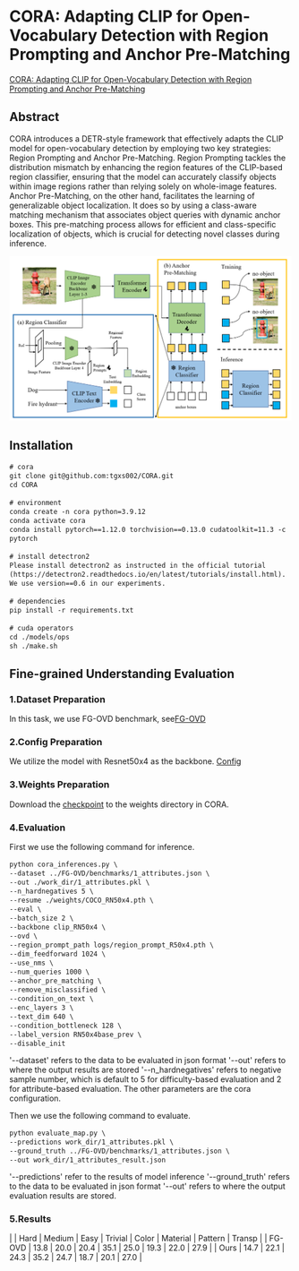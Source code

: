 # CORA: Adapting CLIP for Open-Vocabulary Detection with Region Prompting and Anchor Pre-Matching

[CORA: Adapting CLIP for Open-Vocabulary Detection with Region Prompting and Anchor Pre-Matching](https://arxiv.org/abs/2303.13076)

## Abstract

CORA introduces a DETR-style framework that effectively adapts the CLIP model for open-vocabulary detection by employing two key strategies: Region Prompting and Anchor Pre-Matching.   Region Prompting tackles the distribution mismatch by enhancing the region features of the CLIP-based region classifier, ensuring that the model can accurately classify objects within image regions rather than relying solely on whole-image features.   Anchor Pre-Matching, on the other hand, facilitates the learning of generalizable object localization.  It does so by using a class-aware matching mechanism that associates object queries with dynamic anchor boxes.  This pre-matching process allows for efficient and class-specific localization of objects, which is crucial for detecting novel classes during inference.

![cora-overview](https://github.com/better-chao/perceptual_abilities_evaluation/blob/main/images/cora-overview.png)

## Installation

```
# cora
git clone git@github.com:tgxs002/CORA.git
cd CORA

# environment
conda create -n cora python=3.9.12
conda activate cora
conda install pytorch==1.12.0 torchvision==0.13.0 cudatoolkit=11.3 -c pytorch

# install detectron2
Please install detectron2 as instructed in the official tutorial (https://detectron2.readthedocs.io/en/latest/tutorials/install.html). We use version==0.6 in our experiments.

# dependencies
pip install -r requirements.txt

# cuda operators
cd ./models/ops
sh ./make.sh
```

## Fine-grained Understanding Evaluation

### 1.Dataset Preparation

In this task, we use FG-OVD benchmark, see[FG-OVD](https://github.com/better-chao/perceptual_abilities_evaluation/blob/main/datasets/FG-OVD/README.md)

### 2.Config Preparation

We utilize the model with Resnet50x4 as the backbone. [Config](https://github.com/tgxs002/CORA/blob/master/configs/COCO/R50x4_dab_ovd_3enc_apm128_splcls0.2_relabel_noinit.sh)

### 3.Weights Preparation

Download the [checkpoint](https://drive.google.com/file/d/115osjVyv86vjG_b0W83vPQryXxdIDsv_/view?usp=share_link) to the weights directory in CORA.

### 4.Evaluation

First we use the following command for inference.

```
python cora_inferences.py \
--dataset ../FG-OVD/benchmarks/1_attributes.json \
--out ./work_dir/1_attributes.pkl \
--n_hardnegatives 5 \
--resume ./weights/COCO_RN50x4.pth \
--eval \
--batch_size 2 \
--backbone clip_RN50x4 \
--ovd \
--region_prompt_path logs/region_prompt_R50x4.pth \
--dim_feedforward 1024 \
--use_nms \
--num_queries 1000 \
--anchor_pre_matching \
--remove_misclassified \
--condition_on_text \
--enc_layers 3 \
--text_dim 640 \
--condition_bottleneck 128 \
--label_version RN50x4base_prev \
--disable_init
```
'--dataset' refers to the data to be evaluated in json format
'--out' refers to where the output results are stored
'--n_hardnegatives' refers to negative sample number, which is default to 5 for difficulty-based evaluation and 2 for attribute-based evaluation.
The other parameters are the cora configuration.

Then we use the following command to evaluate.

```
python evaluate_map.py \
--predictions work_dir/1_attributes.pkl \
--ground_truth ../FG-OVD/benchmarks/1_attributes.json \
--out work_dir/1_attributes_result.json
```
'--predictions' refer to the results of model inference
'--ground_truth' refers to the data to be evaluated in json format
'--out' refers to where the output evaluation results are stored.

### 5.Results

|  | Hard | Medium | Easy | Trivial | Color | Material | Pattern | Transp |
| FG-OVD | 13.8 | 20.0 | 20.4 | 35.1 | 25.0 | 19.3 | 22.0 | 27.9 |
| Ours | 14.7 | 22.1 | 24.3 | 35.2 | 24.7 | 18.7 | 20.1 | 27.0 |
